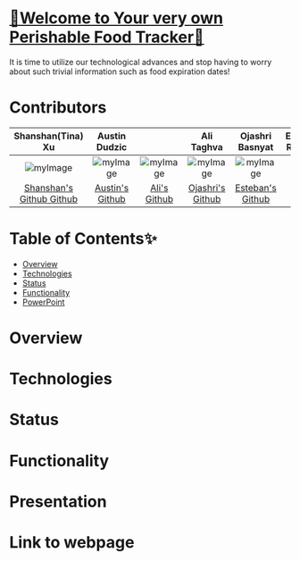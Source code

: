 


# <a href="">🥗Welcome to Your very own Perishable Food Tracker🥗</a>
It is time to utilize our technological advances and stop having to worry about such trivial information such as food expiration dates!

# Contributors


|Shanshan(Tina) Xu|Austin Dudzic||Ali Taghva|Ojashri Basnyat|Esteban Romero| 
|:---:|:---:|:---:|:---:|:---:|:---:|
|![myImage]()|![myImage](https://ca.slack-edge.com/T01EXTZCZ44-U01FG6JGREX-8aab55bc0e29-512)|![myImage]()|![myImage](https://ca.slack-edge.com/T01EXTZCZ44-U01FJHU7QFL-f542de91cc26-512) |![myImage](https://ca.slack-edge.com/T01EXTZCZ44-U01FQLMPF60-9d41f3ddda9e-512)|
|<a href="" target="_blank"> Shanshan's Github Github</a>| <a href="https://github.com/Studzic"> Austin's Github</a>|<a href="">Ali's Github</a>|<a href=""> Ojashri's Github</a>|<a href="">Esteban's Github|



# Table of Contents✨
* [Overview](#Overview)
* [Technologies](#Technologies)
* [Status](#Status)
* [Functionality](#Functionality)
* [PowerPoint](#PowerPoint)

# Overview




# Technologies


# Status


# Functionality


# Presentation


# Link to webpage


